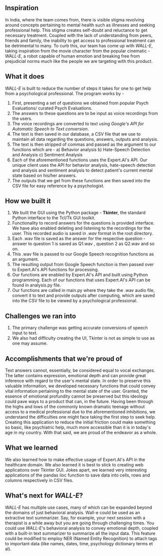 ## Inspiration
In India, where the team comes from, there is visible stigma revolving around concepts pertaining to mental health such as illnesses and seeking professional help. This stigma creates self-doubt and reluctance to get necessary treatment. Coupled with the lack of understanding from peers, friends and family, the inability to get access to professional treatment can be detrimental to many.  To curb this, our team has come up with _WALL-E_, taking inspiration from the movie character from the popular cinematic - _WALL-E_, a robot capable of human emotion and breaking free from prejudicial norms much like the people we are targeting with this product.

## What it does
_WALL-E_ is built to reduce the number of steps it takes for one to get help from a psychological professional. The program works by -
1. First, presenting a set of questions we obtained from popular Psych Evaluations/ curated Psych Evaluations. 
2. The answers to these questions are to be input as voice recordings from the users. 
3. The voice recordings are converted to text using _Google's API for Automatic Speech to Text conversion_. 
4. The text is then saved in our database, a CSV file that we use to maintain all data regarding the questions, answers, outputs and analysis.
5. The text is then stripped of commas and passed as the argument to our functions which are - a) Behavior analysis b) Hate-Speech Detection and Analysis c) Sentiment Analysis 
6. Each of the aforementioned functions uses the Expert.AI's API. Our unique client uses the API for behavior analysis, hate-speech detection and analysis and sentiment analysis to detect patient's current mental state based on his/her answers.
7. The outputs that we get from these functions are then saved into the CSV file for easy reference by a psychologist.  

## How we built it
1. We built the GUI using the Python package - **Tkinter**, the standard Python interface to the Tcl/Tk GUI toolkit. 
2. Functionality to record answers for the questions is provided interface. We have also enabled deleting and listening to the recordings for the user. This recorded audio is saved in _.wav_ format in the root directory.
3. Each .wav file is saved as the answer for the respective question - answer to question 1 is saved as Q1.wav , question 2 as Q2.wav and so on. 
4. This .wav file is passed to our Google Speech recognition functions as an argument.
5. The resulting output from Google Speech function is then passed over to Expert.AI's API functions for processing.
6. Our functions are enabled by Expert.AI's API and built using Python programming. Each of our functions that uses Expert.AI's API can be found in analysis.py file. 
7. Our functions are called in main.py where they take the .wav audio file, convert it to text and provide outputs after computing, which are saved into the CSV file to be viewed by a psychological professional.

## Challenges we ran into
1. The primary challenge was getting accurate conversions of speech input to text. 
2. We also had difficulty creating the UI, Tkinter is not as simple to use as one may assume.


## Accomplishments that we're proud of
Text answers cannot, essentially, be considered equal to vocal exchanges. The latter contains expression, emotional depth and can provide great inference with regard to the user's mental state. In order to preserve this valuable information, we developed necessary functions that could convey vital information pertaining to the mental state of the user. Granted, the essence of emotional profundity cannot be preserved but this ideology could pave ways to a product that can, in the future. Having been through the highs and lows of the commonly known dramatic teenage without access to a medical professional due to the aforementioned inhibitions, we understand the difficulties one might face taking the first step to seek help. Creating this application to reduce the initial friction could make something so basic, like psychiatric help, much more accessible than it is in today's age in my country. With that said, we are proud of the endeavor as a whole.

## What we learned
We also learned how to make effective usage of Expert.AI's API in the healthcare domain. We also learned it is best to stick to creating web applications over Tkinter GUI. Jokes apart, we learned very interesting applications of the pandas iloc function to save data into cells, rows and columns respectively in CSV files. 

## What's next for _WALL-E_?
_WALL-E_ has multiple use cases, many of which can be expanded beyond the domains of just behavioral analysis. Wall-e could be used as an extractive text summarizer. Say, for example, your next session with a therapist is a while away but you are going through challenging times. You could use _WALL-E_'s behavioral analysis to convey emotional depth, coupled with a built-in text summarizer to summarize all the input data. This feature could be modified to employ NER (Named Entity Recognition) to attach tags to important data (like names, dates, time, psychology dictionary terms et al).
